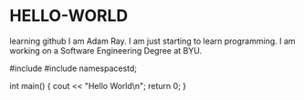 # HELLO-WORLD
learning github
I am Adam Ray. I am just starting to learn programming. I am working on a Software Engineering Degree at BYU.

#include <iostream>
#include namespacestd;
  
  int main()
  {
  cout << "Hello World\n";
  return 0;
  }
